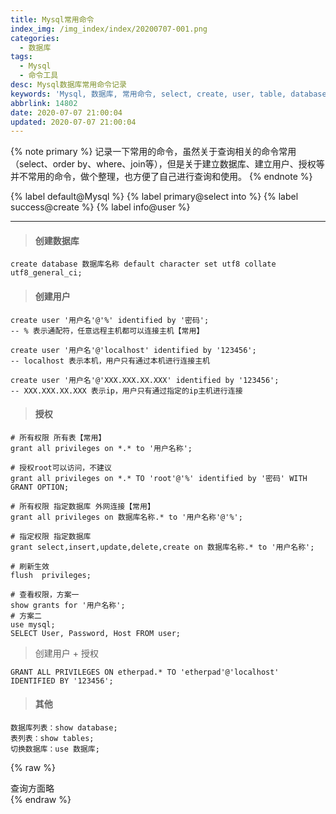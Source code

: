 ```yaml
---
title: Mysql常用命令
index_img: /img_index/index/20200707-001.png
categories:
  - 数据库
tags:
  - Mysql
  - 命令工具
desc: Mysql数据库常用命令记录
keywords: 'Mysql, 数据库, 常用命令, select, create, user, table, database'
abbrlink: 14802
date: 2020-07-07 21:00:04
updated: 2020-07-07 21:00:04
---
```



{% note primary %}
记录一下常用的命令，虽然关于查询相关的命令常用（select、order by、where、join等），但是关于建立数据库、建立用户、授权等并不常用的命令，做个整理，也方便了自己进行查询和使用。
{% endnote %}

{% label default@Mysql %} {% label primary@select into %} {% label success@create %} {% label info@user %}

<!--more-->
<hr />

> #### 创建数据库

```
create database 数据库名称 default character set utf8 collate utf8_general_ci;
```

> #### 创建用户

```
create user '用户名'@'%' identified by '密码';
-- % 表示通配符，任意远程主机都可以连接主机【常用】

create user '用户名'@'localhost' identified by '123456';
-- localhost 表示本机，用户只有通过本机进行连接主机

create user '用户名'@'XXX.XXX.XX.XXX' identified by '123456';
-- XXX.XXX.XX.XXX 表示ip，用户只有通过指定的ip主机进行连接
```

> #### 授权

```
# 所有权限 所有表【常用】
grant all privileges on *.* to '用户名称';

# 授权root可以访问，不建议
grant all privileges on *.* TO 'root'@'%' identified by '密码' WITH GRANT OPTION;

# 所有权限 指定数据库 外网连接【常用】
grant all privileges on 数据库名称.* to '用户名称'@'%';

# 指定权限 指定数据库
grant select,insert,update,delete,create on 数据库名称.* to '用户名称';

# 刷新生效
flush  privileges;

# 查看权限，方案一
show grants for '用户名称';
# 方案二
use mysql;
SELECT User, Password, Host FROM user;
```
> 创建用户 + 授权

```
GRANT ALL PRIVILEGES ON etherpad.* TO 'etherpad'@'localhost' IDENTIFIED BY '123456';
```

> #### 其他

```
数据库列表：show database;
表列表：show tables;
切换数据库：use 数据库;
```

{% raw %}
<div class="post_cus_note">查询方面略</div>
{% endraw %}
